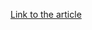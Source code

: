 [Link to the article](https://www.mcafee.com/blogs/other-blogs/mcafee-labs/rise-in-deceptive-pdf-the-gateway-to-malicious-payloads/)
